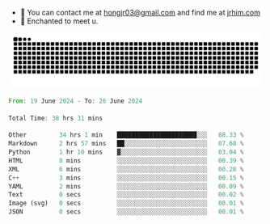 - 📧 You can contact me at hongjr03@gmail.com and find me at [jrhim.com](https://jrhim.com/)
- 💜 Enchanted to meet u.

![snake_animation](https://raw.githubusercontent.com/hongjr03/hongjr03/output/github-contribution-grid-snake.svg)

<!--START_SECTION:waka-->

```rust
From: 19 June 2024 - To: 26 June 2024

Total Time: 38 hrs 31 mins

Other         34 hrs 1 min    ██████████████████████░░░   88.33 %
Markdown      2 hrs 57 mins   ██░░░░░░░░░░░░░░░░░░░░░░░   07.68 %
Python        1 hr 10 mins    ▓░░░░░░░░░░░░░░░░░░░░░░░░   03.04 %
HTML          8 mins          ░░░░░░░░░░░░░░░░░░░░░░░░░   00.39 %
XML           6 mins          ░░░░░░░░░░░░░░░░░░░░░░░░░   00.28 %
C++           3 mins          ░░░░░░░░░░░░░░░░░░░░░░░░░   00.15 %
YAML          2 mins          ░░░░░░░░░░░░░░░░░░░░░░░░░   00.09 %
Text          0 secs          ░░░░░░░░░░░░░░░░░░░░░░░░░   00.02 %
Image (svg)   0 secs          ░░░░░░░░░░░░░░░░░░░░░░░░░   00.01 %
JSON          0 secs          ░░░░░░░░░░░░░░░░░░░░░░░░░   00.01 %
```

<!--END_SECTION:waka-->
